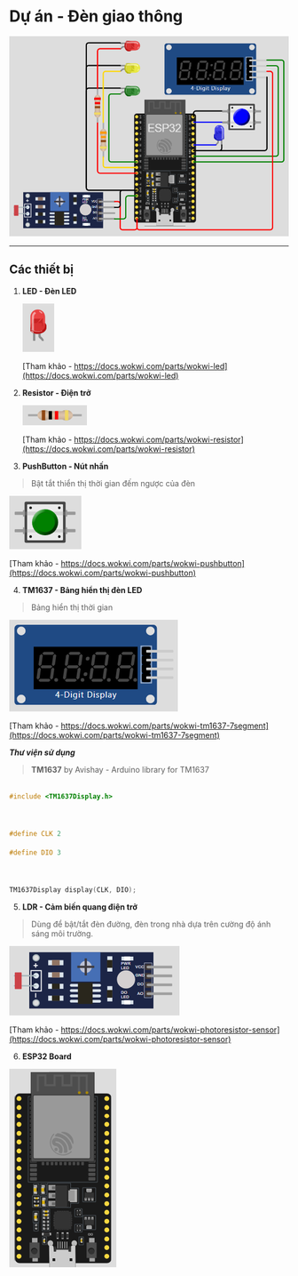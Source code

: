 
# Dự án - Đèn giao thông

![](https://raw.githubusercontent.com/vvdung/storage/refs/heads/main/IOT/esp32_trafic.png)

---

## Các thiết bị

  

1.  **LED - Đèn LED**

	![](https://raw.githubusercontent.com/vvdung/storage/refs/heads/main/IOT/LED.png)

	[Tham khảo - https://docs.wokwi.com/parts/wokwi-led](https://docs.wokwi.com/parts/wokwi-led)
	

2.  **Resistor - Điện trở**

	![](https://raw.githubusercontent.com/vvdung/storage/refs/heads/main/IOT/Resistor.png)

	[Tham khảo - https://docs.wokwi.com/parts/wokwi-resistor](https://docs.wokwi.com/parts/wokwi-resistor)

3.  **PushButton - Nút nhấn**

> Bật tắt thiển thị thời gian đếm ngược của đèn

![](https://raw.githubusercontent.com/vvdung/storage/refs/heads/main/IOT/PushButton.png)

[Tham khảo - https://docs.wokwi.com/parts/wokwi-pushbutton](https://docs.wokwi.com/parts/wokwi-pushbutton)

4.  **TM1637 - Bảng hiển thị đèn LED**

> Bảng hiển thị thời gian

![](https://raw.githubusercontent.com/vvdung/storage/refs/heads/main/IOT/TM1637.png)

[Tham khảo - https://docs.wokwi.com/parts/wokwi-tm1637-7segment](https://docs.wokwi.com/parts/wokwi-tm1637-7segment)

***Thư viện sử dụng***

> **TM1637** by Avishay - Arduino library for TM1637

```cpp

#include <TM1637Display.h>

  

#define CLK 2

#define DIO 3

  

TM1637Display display(CLK, DIO);

```

5.  **LDR - Cảm biến quang điện trở**

> Dùng để bật/tắt đèn đường, đèn trong nhà dựa trên cường độ ánh sáng môi trường.

![](https://raw.githubusercontent.com/vvdung/storage/refs/heads/main/IOT/LDR.png)

[Tham khảo - https://docs.wokwi.com/parts/wokwi-photoresistor-sensor](https://docs.wokwi.com/parts/wokwi-photoresistor-sensor)

6.  **ESP32 Board**

![](https://raw.githubusercontent.com/vvdung/storage/refs/heads/main/IOT/esp32_board.png)
